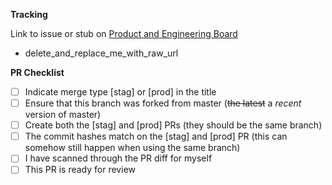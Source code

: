 **Tracking**

Link to issue or stub on [Product and Engineering Board](https://github.com/orgs/Threshold-360/projects/4/views/1)

- delete_and_replace_me_with_raw_url

**PR Checklist**

- [ ] Indicate merge type [stag] or [prod] in the title
- [ ] Ensure that this branch was forked from master (~~the latest~~ a _recent_ version of master)
- [ ] Create both the [stag] and [prod] PRs (they should be the same branch)
- [ ] The commit hashes match on the [stag] and [prod] PR (this can somehow still happen when using the same branch)
- [ ] I have scanned through the PR diff for myself
- [ ] This PR is ready for review
